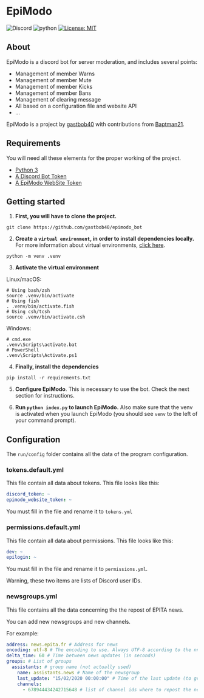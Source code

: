 # EpiModo

![Discord](https://img.shields.io/badge/Discord-project-brightgreen)
![python](https://img.shields.io/badge/Language-Python-blueviolet)
[![License: MIT](https://img.shields.io/badge/License-MIT-yellow.svg)](https://opensource.org/licenses/MIT)

## About

EpiModo is a discord bot for server moderation, and includes several points:
- Management of member Warns
- Management of member Mute
- Management of member Kicks
- Management of member Bans
- Management of clearing message
- All based on a configuration file and website API
- ...

EpiModo is a project by [gastbob40](https://github.com/gastbob40) with contributions from [Baptman21](https://github.com/bat021).

## Requirements

You will need all these elements for the proper working of the project.

- [Python 3](https://www.python.org/downloads/)
- [A Discord Bot Token](https://discordapp.com/developers/applications/)
- [A EpiModo WebSite Token](mailto:quentin.briolant@epita.fr?subject=[GitHub]%20Demande%20de%20Token)


## Getting started

1. **First, you will have to clone the project.**

```shell
git clone https://github.com/gastbob40/epimodo_bot
```

2. **Create a `virtual environment`, in order to install dependencies locally.** For more information about virtual environments, [click here](https://docs.python.org/3/library/venv.html).

```shell
python -m venv .venv
```

3. **Activate the virtual environment**

Linux/macOS:

```shell
# Using bash/zsh
source .venv/bin/activate
# Using fish
. .venv/bin/activate.fish
# Using csh/tcsh
source .venv/bin/activate.csh
``` 

Windows:

```
# cmd.exe
.venv\Scripts\activate.bat
# PowerShell
.venv\Scripts\Activate.ps1
```


4. **Finally, install the dependencies**

````shell
pip install -r requirements.txt
````

5. **Configure EpiModo**. This is necessary to use the bot. Check the next section for instructions.

6. **Run `python index.py` to launch EpiModo.** Also make sure that the venv is activated when you launch EpiModo (you should see `venv` to the left of your command prompt).

## Configuration

The `run/config` folder contains all the data of the program configuration.

### tokens.default.yml

This file contain all data about tokens. This file looks like this:
 
```yaml
discord_token: ~
epimodo_website_token: ~
```

You must fill in the file and rename it to `tokens.yml`

### permissions.default.yml

This file contain all data about permissions. This file looks like this:
 
```yaml
dev: ~
epilogin: ~
```

You must fill in the file and rename it to `permissions.yml`.

Warning, these two items are lists of Discord user IDs.

### newsgroups.yml

This file contains all the data concerning the the repost of EPITA news.

You can add new newsgroups and new channels.

For example:

```yaml
address: news.epita.fr # Address for news
encoding: utf-8 # The encoding to use. Always UTF-8 according to the nntp RFC.
delta_time: 60 # Time between news updates (in seconds)
groups: # List of groups
  assistants: # group name (not actually used)
    name: assistants.news # Name of the newsgroup
    last_update: "15/02/2020 00:00:00" # Time of the last update (to get just new news)
    channels:
      - 678944434242715648 # list of channel ids where to repost the news
```
